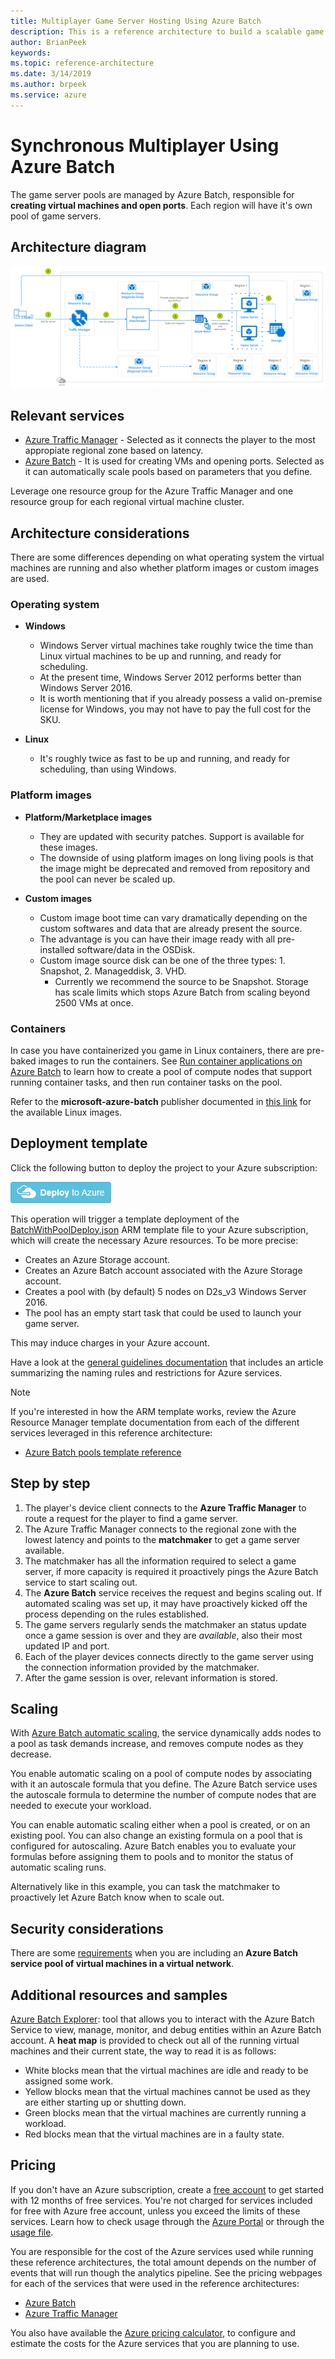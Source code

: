```yaml
---
title: Multiplayer Game Server Hosting Using Azure Batch
description: This is a reference architecture to build a scalable game server hosting on Azure Batch
author: BrianPeek
keywords: 
ms.topic: reference-architecture
ms.date: 3/14/2019
ms.author: brpeek
ms.service: azure
---
```


# Synchronous Multiplayer Using Azure Batch

The game server pools are managed by Azure Batch, responsible for **creating virtual machines and open ports**. Each region will have it's own pool of game servers.

## Architecture diagram

[![Synchronous multiplayer using Azure Batch](media/multiplayer/multiplayer-batch-hosting.png)](media/multiplayer/multiplayer-batch-hosting.png)

## Relevant services

- [Azure Traffic Manager](https://docs.microsoft.com/azure/traffic-manager/traffic-manager-overview) - Selected as it connects the player to the most appropiate regional zone based on latency.
- [Azure Batch](https://docs.microsoft.com/azure/batch/batch-technical-overview) - It is used for creating VMs and opening ports. Selected as it can automatically scale pools based on parameters that you define.

Leverage one resource group for the Azure Traffic Manager and one resource group for each regional virtual machine cluster.

## Architecture considerations

There are some differences depending on what operating system the virtual machines are running and also whether platform images or custom images are used.

### Operating system

- **Windows**
    - Windows Server virtual machines take roughly twice the time than Linux virtual machines to be up and running, and ready for scheduling.
    - At the present time, Windows Server 2012 performs better than Windows Server 2016.
    - It is worth mentioning that if you already possess a valid on-premise license for Windows, you may not have to pay the full cost for the SKU.

- **Linux**
    - It's roughly twice as fast to be up and running, and ready for scheduling, than using Windows.

### Platform images

- **Platform/Marketplace images**
    - They are updated with security patches. Support is available for these images.
    - The downside of using platform images on long living pools is that the image might be deprecated and removed from repository and the pool can never be scaled up.

- **Custom images**
    - Custom image boot time can vary dramatically depending on the custom softwares and data that are already present the source.
    - The advantage is you can have their image ready with all pre-installed software/data in the OSDisk.
    - Custom image source disk can be one of the three types: 1. Snapshot, 2. Manageddisk, 3. VHD.
        - Currently we recommend the source to be Snapshot. Storage has scale limits which stops Azure Batch from scaling beyond 2500 VMs at once.

### Containers

In case you have containerized you game in Linux containers, there are pre-baked images to run the containers. See [Run container applications on Azure Batch](https://docs.microsoft.com/azure/batch/batch-docker-container-workloads) to learn how to create a pool of compute nodes that support running container tasks, and then run container tasks on the pool.

Refer to the **microsoft-azure-batch** publisher documented in [this link](https://docs.microsoft.com/azure/batch/batch-linux-nodes#list-of-virtual-machine-images) for the available Linux images.

## Deployment template

Click the following button to deploy the project to your Azure subscription:

<a href="https://aka.ms/arm-gaming-hosting-batch" target="_blank"><img src="media/azure-resource-manager-deploy-button.png"/></a>

This operation will trigger a template deployment of the [BatchWithPoolDeploy.json](https://gist.github.com/BrianPeek/1d02048356779f91d0a510be12cd0b4e) ARM template file to your Azure subscription, which will create the necessary Azure resources. To be more precise:

- Creates an Azure Storage account.
- Creates an Azure Batch account associated with the Azure Storage account.
- Creates a pool with (by default) 5 nodes on D2s_v3 Windows Server 2016.
- The pool has an empty start task that could be used to launch your game server.

This may induce charges in your Azure account.

Have a look at the [general guidelines documentation](./general-guidelines.md#naming-conventions) that includes an article summarizing the naming rules and restrictions for Azure services.

>[!NOTE]
> If you're interested in how the ARM template works, review the Azure Resource Manager template documentation from each of the different services leveraged in this reference architecture:
>
> - [Azure Batch pools template reference](https://docs.microsoft.com/azure/templates/microsoft.batch/2018-12-01/batchaccounts/pools)

## Step by step

1. The player's device client connects to the **Azure Traffic Manager** to route a request for the player to find a game server.
2. The Azure Traffic Manager connects to the regional zone with the lowest latency and points to the **matchmaker** to get a game server available.
3. The matchmaker has all the information required to select a game server, if more capacity is required it proactively pings the Azure Batch service to start scaling out.
4. The **Azure Batch** service receives the request and begins scaling out. If automated scaling was set up, it may have proactively kicked off the process depending on the rules established.
5. The game servers regularly sends the matchmaker an status update once a game session is over and they are *available*, also their most updated IP and port.
6. Each of the player devices connects directly to the game server using the connection information provided by the matchmaker.
7. After the game session is over, relevant information is stored.

## Scaling

With [Azure Batch automatic scaling](https://docs.microsoft.com/azure/batch/batch-automatic-scaling), the service dynamically adds nodes to a pool as task demands increase, and removes compute nodes as they decrease.

You enable automatic scaling on a pool of compute nodes by associating with it an autoscale formula that you define. The Azure Batch service uses the autoscale formula to determine the number of compute nodes that are needed to execute your workload.

You can enable automatic scaling either when a pool is created, or on an existing pool. You can also change an existing formula on a pool that is configured for autoscaling. Azure Batch enables you to evaluate your formulas before assigning them to pools and to monitor the status of automatic scaling runs.

Alternatively like in this example, you can task the matchmaker to proactively let Azure Batch know when to scale out.

## Security considerations

There are some [requirements](https://docs.microsoft.com/azure/batch/batch-virtual-network#vnet-requirements) when you are including an **Azure Batch service pool of virtual machines in a virtual network**.

## Additional resources and samples

[Azure Batch Explorer](https://github.com/Azure-Samples/azure-batch-samples/tree/master/CSharp/BatchExplorer): tool that allows you to interact with the Azure Batch Service to view, manage, monitor, and debug entities within an Azure Batch account. A **heat map** is provided to check out all of the running virtual machines and their current state, the way to read it is as follows:

- White blocks mean that the virtual machines are idle and ready to be assigned some work.
- Yellow blocks mean that the virtual machines cannot be used as they are either  starting up or shutting down.
- Green blocks mean that the virtual machines are currently running a workload.
- Red blocks mean that the virtual machines are in a faulty state.

## Pricing

If you don't have an Azure subscription, create a [free account](https://aka.ms/azfreegamedev) to get started with 12 months of free services. You're not charged for services included for free with Azure free account, unless you exceed the limits of these services. Learn how to check usage through the [Azure Portal](https://docs.microsoft.com/azure/billing/billing-check-free-service-usage#check-usage-on-the-azure-portal) or through the [usage file](https://docs.microsoft.com/azure/billing/billing-check-free-service-usage#check-usage-through-the-usage-file).

You are responsible for the cost of the Azure services used while running these reference architectures, the total amount depends on the number of events that will run though the analytics pipeline. See the pricing webpages for each of the services that were used in the reference architectures:

- [Azure Batch](https://azure.microsoft.com/pricing/details/batch/)
- [Azure Traffic Manager](https://azure.microsoft.com/pricing/details/traffic-manager/)

You also have available the [Azure pricing calculator](https://azure.microsoft.com/pricing/calculator/), to configure and estimate the costs for the Azure services that you are planning to use.